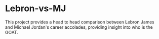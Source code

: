 # Lebron-vs-MJ

This project provides a head to head comparison between Lebron James and Michael Jordan's career accolades, providing insight into who is the GOAT.
